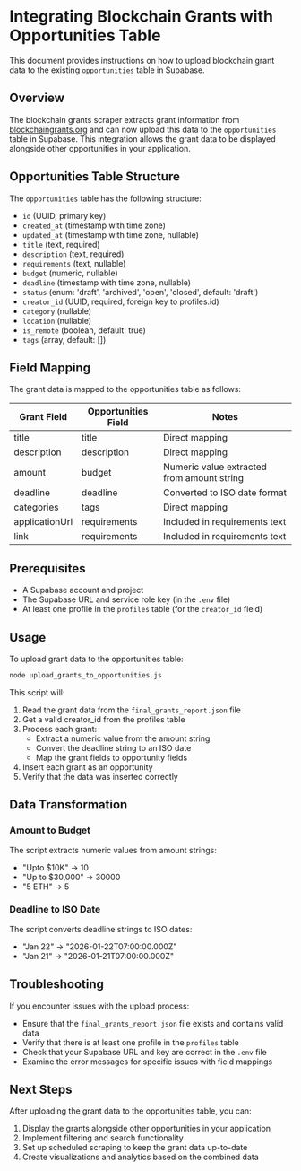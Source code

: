 # Integrating Blockchain Grants with Opportunities Table

This document provides instructions on how to upload blockchain grant data to the existing `opportunities` table in Supabase.

## Overview

The blockchain grants scraper extracts grant information from [blockchaingrants.org](https://blockchaingrants.org/) and can now upload this data to the `opportunities` table in Supabase. This integration allows the grant data to be displayed alongside other opportunities in your application.

## Opportunities Table Structure

The `opportunities` table has the following structure:

- `id` (UUID, primary key)
- `created_at` (timestamp with time zone)
- `updated_at` (timestamp with time zone, nullable)
- `title` (text, required)
- `description` (text, required)
- `requirements` (text, nullable)
- `budget` (numeric, nullable)
- `deadline` (timestamp with time zone, nullable)
- `status` (enum: 'draft', 'archived', 'open', 'closed', default: 'draft')
- `creator_id` (UUID, required, foreign key to profiles.id)
- `category` (nullable)
- `location` (nullable)
- `is_remote` (boolean, default: true)
- `tags` (array, default: [])

## Field Mapping

The grant data is mapped to the opportunities table as follows:

| Grant Field | Opportunities Field | Notes |
|-------------|---------------------|-------|
| title | title | Direct mapping |
| description | description | Direct mapping |
| amount | budget | Numeric value extracted from amount string |
| deadline | deadline | Converted to ISO date format |
| categories | tags | Direct mapping |
| applicationUrl | requirements | Included in requirements text |
| link | requirements | Included in requirements text |

## Prerequisites

- A Supabase account and project
- The Supabase URL and service role key (in the `.env` file)
- At least one profile in the `profiles` table (for the `creator_id` field)

## Usage

To upload grant data to the opportunities table:

```bash
node upload_grants_to_opportunities.js
```

This script will:
1. Read the grant data from the `final_grants_report.json` file
2. Get a valid creator_id from the profiles table
3. Process each grant:
   - Extract a numeric value from the amount string
   - Convert the deadline string to an ISO date
   - Map the grant fields to opportunity fields
4. Insert each grant as an opportunity
5. Verify that the data was inserted correctly

## Data Transformation

### Amount to Budget

The script extracts numeric values from amount strings:
- "Upto $10K" → 10
- "Up to $30,000" → 30000
- "5 ETH" → 5

### Deadline to ISO Date

The script converts deadline strings to ISO dates:
- "Jan 22" → "2026-01-22T07:00:00.000Z"
- "Jan 21" → "2026-01-21T07:00:00.000Z"

## Troubleshooting

If you encounter issues with the upload process:

- Ensure that the `final_grants_report.json` file exists and contains valid data
- Verify that there is at least one profile in the `profiles` table
- Check that your Supabase URL and key are correct in the `.env` file
- Examine the error messages for specific issues with field mappings

## Next Steps

After uploading the grant data to the opportunities table, you can:

1. Display the grants alongside other opportunities in your application
2. Implement filtering and search functionality
3. Set up scheduled scraping to keep the grant data up-to-date
4. Create visualizations and analytics based on the combined data 